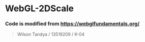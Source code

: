 # WebGL-2DScale

### Code is modified from https://webglfundamentals.org/

>Wilson Tandya / 13519209 / K-04
